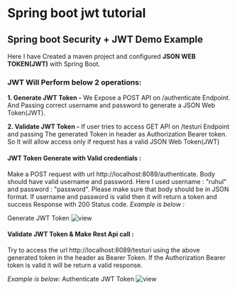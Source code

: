 # Spring boot jwt tutorial

## Spring boot Security + JWT Demo Example

Here I have Created a maven project and configured **JSON WEB TOKEN(JWT)** with Spring Boot.

### JWT Will Perform below 2 operations:

**1. Generate JWT Token -** We Expose a POST API on /authenticate Endpoint. And Passing correct username and password to
generate a JSON Web Token(JWT).

**2. Validate JWT Token -** If user tries to access GET API on /testuri Endpoint and passing The generated Token in
header as Authorization Bearer token. So It will allow access only if request has a valid JSON Web Token(JWT)

#### JWT Token Generate with Valid credentials :

Make a POST request with url http://localhost:8089/authenticate. Body should have valid username and password. Here I
used username : "ruhul" and password : "password". Please make sure that body should be in JSON format. If username and
password is valid then it will return a token and success Response with 200 Status code.
*Example is below :*

Generate JWT
Token ![view](https://github.com/ruhulmus/spring-boot-tutorial/blob/main/spring-boot-JWT/assets/Generate-JWT-Token.png)

#### Validate JWT Token & Make Rest Api call :

Try to access the url http://localhost:8089/testuri using the above generated token in the header as Bearer Token. If
the Authorization Bearer token is valid it will be return a valid response.

*Example is below:*
Authenticate JWT
Token ![view](https://github.com/ruhulmus/spring-boot-tutorial/blob/main/spring-boot-JWT/assets/Authenticate-JWT-token.png)
